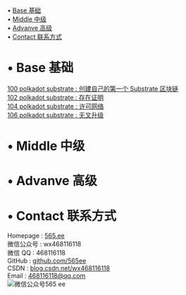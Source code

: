 • [Base 基础](#index1)  
• [Middle 中级](#index2)  
• [Advanve 高级](#index3)  
• [Contact 联系方式](#index99)  

# <span id='index1'>• Base 基础</span>  
 [100 polkadot substrate : 创建自己的第一个 Substrate 区块链](https://github.com/565ee/Substrate_CN/blob/main/100%20polkadot%20substrate%20:%20%E5%88%9B%E5%BB%BA%E8%87%AA%E5%B7%B1%E7%9A%84%E7%AC%AC%E4%B8%80%E4%B8%AA%20Substrate%20%E5%8C%BA%E5%9D%97%E9%93%BE.md)   
[102 polkadot substrate : 存在证明](https://github.com/565ee/Substrate_CN/blob/main/102%20polkadot%20substrate%20:%20%E5%AD%98%E5%9C%A8%E8%AF%81%E6%98%8E.md)   
[104 polkadot substrate : 许可网络](https://github.com/565ee/Substrate_CN/blob/main/104%20polkadot%20substrate%20:%20%E8%AE%B8%E5%8F%AF%E7%BD%91%E7%BB%9C.md)   
[106 polkadot substrate : 无叉升级](https://github.com/565ee/Substrate_CN/blob/main/106%20polkadot%20substrate%20:%20%E6%97%A0%E5%8F%89%E5%8D%87%E7%BA%A7.md)   

# <span id='index2'>• Middle 中级</span>  


# <span id='index3'>• Advanve 高级</span>  

# <span id='index99'>• Contact 联系方式</span>  
Homepage : [565.ee](https://565.ee)  
微信公众号 : wx468116118  
微信 QQ   : 468116118  
GitHub   : [github.com/565ee](https://github.com/565ee)  
CSDN     : [blog.csdn.net/wx468116118](https://blog.csdn.net/wx468116118)  
Email    : 468116118@qq.com  
![微信公众号565 ee](https://user-images.githubusercontent.com/28084126/171252353-5b964ef9-cd68-4393-8740-c5e41336800d.png)
